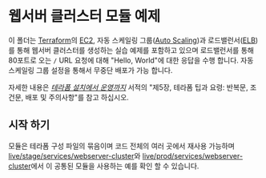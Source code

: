 # 웹서버 클러스터 모듈 예제

이 폴더는 [Terraform](https://www.terraform.io/)의 [EC2](https://aws.amazon.com/ec2/), 자동 스케일링 그룹([Auto Scaling](https://aws.amazon.com/autoscaling/))과 로드밸런서([ELB](https://aws.amazon.com/elasticloadbalancing/))를 통해 웹서버 클러스터를 생성하는 실습 예제를 포함하고 있으며 로드밸런서를 통해 80포트로 오는 `/` URL 요청에 대해 "Hello, World"에 대한 응답을 수행 합니다. 자동 스케일링 그룹 설정을 통해서 무중단 배포가 가능 합니다.

자세한 내용은 *[테라폼 설치에서 운영까지](http://www.terraformupandrunning.com)* 서적의 "제5장, 테라폼 팁과 요령: 반복문, 조건문, 배포 및 주의사항"를 참고 하십시오.

## 시작 하기

모듈은 테라폼 구성 파일의 묶음이며 코드 전체의 여러 곳에서 재사용 가능하며  
[live/stage/services/webserver-cluster](../../../live/stage/services-webserver-cluster)와
[live/prod/services/webserver-cluster](../../../live/prod/services-webserver-cluster)에서 이 공통된 모듈을 사용하는 예를 확인 할 수 있습니다.
